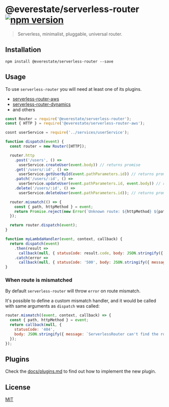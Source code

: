 # @everestate/serverless-router [![npm version](https://badge.fury.io/js/%40everestate%2Fserverless-router.svg)](https://www.npmjs.com/package/@everestate/serverless-router)

> Serverless, minimalist, pluggable, universal router.

## Installation

```
npm install @everestate/serverless-router --save
```

## Usage

To use `serverless-router` you will need at least one of its plugins.

* [serverless-router-aws](https://github.com/everestate/serverless-router-aws)
* [serverless-router-dynamics](https://github.com/everestate/serverless-router-dynamics)
* and others


```javascript
const Router = require('@everestate/serverless-router');
const { HTTP } = require('@everestate/serverless-router-aws');

cosnt userService = require('../services/userService');

function dispatch(event) {
  const router = new Router([HTTP]);

  router.http
    .post('/users', () =>
      userService.createUser(event.body)) // returns promise
    .get('/users/:id', () =>
      userService.getUserById(event.pathParameters.id)) // returns promise
    .patch('/users/:id', () =>
      userService.updateUser(event.pathParameters.id, event.body)) // returns promise
    .delete('/users/:id', () =>
      userService.deleteUser(event.pathParameters.id)); // returns promise

  router.mismatch(() => {
    const { path, httpMethod } = event;
    return Promise.reject(new Error(`Unknown route: ${httpMethod} ${path}`));
  });

  return router.dispatch(event);
}

function myLambdaHandler(event, context, callback) {
  return dispatch(event)
    .then(result =>
      callback(null, { statusCode: result.code, body: JSON.stringify({ payload: result.payload }) }))
    .catch(error =>
      callback(null, { statusCode: '500', body: JSON.stringify({ message: error.message }) }));
}
```

### When route is mismatched

By default `serverless-router` will throw `error` on route mismatch.

It's possible to define a custom mismatch handler, and it would be called with same arguments as `dispatch` was called:

```javascript
router.mismatch((event, context, callback) => {
  const { path, httpMethod } = event;
  return callback(null, {
    statusCode: '404',
    body: JSON.stringify({ message: `ServerlessRouter can't find the route ${httpMethod} ${path}` }),
  });
});
```

## Plugins

Check the [docs/plugins.md](./docs/plugins.md) to find out how to implement the new plugin.

## License

[MIT](./LICENSE)
